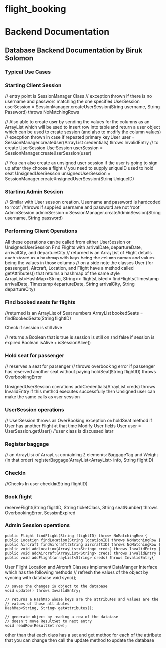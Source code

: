 # flight_booking



# Backend Documentation

## Database Backend Documentation by Biruk Solomon

### Typical Use Cases

### Starting Client Session

// entry point is SessionManager Class
// exception thrown if there is no username and password matching the one specified
UserSession userSession = SessionManager.createUserSession(String username, String Password) throws NoMatchingRows 

// Also able to create user by sending the values for the columns as an ArrayList<String> which will be used to insert row into table and return a user object which can be used to create session (and also to modify the column values)
// execption thrown in case if repeated primary key
User user = SessionManager.createUser(ArrayList<String> credentials) throws InvalidEntry
// to create UserSession
UserSession userSession = SessionManager.createUserSession(user)

// You can also create an unsigned user session if the user is going to sign up after they choose a flight
// you need to supply uniqueID used to hold seat
UnsignedUserSession unsignedUserSession = SessionManager.createUnsignedUserSession(String UniqueID)

### Starting Admin Session

// Similar with User session creation. Username and password is hardcoded to ‘root’
//throws if supplied username and password are not ‘root’
AdminSession adminSession = SessionManager.createAdminSession(String username, String password)

### Performing Client Operations

All these operations can be called from either UserSession or UnsignedUserSession
Find Flights with arrivalDate, departureDate, arrivalCity, and departureCity
// returned is an ArrayList of Flight details each stored as a hashmap with keys being the column names and values being the values in those columns 
// on a side note the classes User (for passenger), Aircraft, Location, and Flight have a method called getAttributes() that returns a hashmap of the same style
ArrayList<HashMap<String, String>> flightsListed = findFlights(Timestamp arrivalDate, Timestamp departureDate, String arrivalCity, String departureCity) 

### Find booked seats for flights
//returned is an ArrayList of Seat numbers 
ArrayList<String> bookedSeats = findBookedSeats(String flightID)

Check if session is still alive

// returns a Boolean that is true is session is still on and false if session is expired
Boolean isAlive = isSessionAlive()

### Hold seat for passenger

// reserves a seat for passenger
// throws overbooking error if passenger has reserved another seat without paying
holdSeat(String flightID) throws OverbookingError

UnsignedUserSession operations 
 addCredentials(ArrayList<String> creds) throws InvalidEntry
if this method executes successfully then Unsigned user can make the same calls as user session

### UserSession operations
// UserSession throws an OverBooking exception on holdSeat method if User has another Flight at that time
Modify User fields 
User user = UserSession.getUser()
//user class is discussed later

### Register baggage 
// an ArrayList of ArrayList containing 2 elements: BaggageTag and Weight (in that order)
registerBaggage(ArrayList<ArrayList<String>> info, String flightID)
  
### CheckIn
//Checks In user
checkIn(String flightID)
### Book flight
reserveFlight(String flightID, String ticketClass, String seatNumber) throws OverbookingError, SessionExpired

### Admin Session operations
    public Flight findFlight(String flightID) throws NoMatchingRow {
    public Location findLocation(String locationID) throws NoMatchingRow {
    public Aircraft findAircraft(String aircraftID) throws NoMatchingRow {
    public void addLocation(ArrayList<String> creds) throws InvalidEntry {
    public void addAircraft(ArrayList<String> creds) throws InvalidEntry {
    public void addFlight(ArrayList<String> creds) throws InvalidEntry{

User Flight Location and Aircraft Classes implement DataManger Interface which has the following methods
    // refresh the values of the object by syncing with database
    void sync();
    
    // saves the changes in object to the database
    void update() throws InvalidEntry;
    
    // returns a HashMap whose keys are the attributes and values are the 
    // values of those attributes
    HashMap<String, String> getAttributes();
    
    // generate object by reading a row of the database
    // doesn't move ResultSet to next entry
    void readRow(ResultSet row);

other than that each class has a set and get method for each of the attribute that you can change then call the update method to update the database

